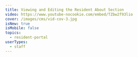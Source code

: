 ```yaml
---
title: Viewing and Editing the Resident About Section
video: https://www.youtube-nocookie.com/embed/TZbw2f93lio
cover: /images/cms/vid-cov-3.jpg
isNew: true
isMobile: false
topics:
  - resident-portal
userTypes:
  - staff
---
```

